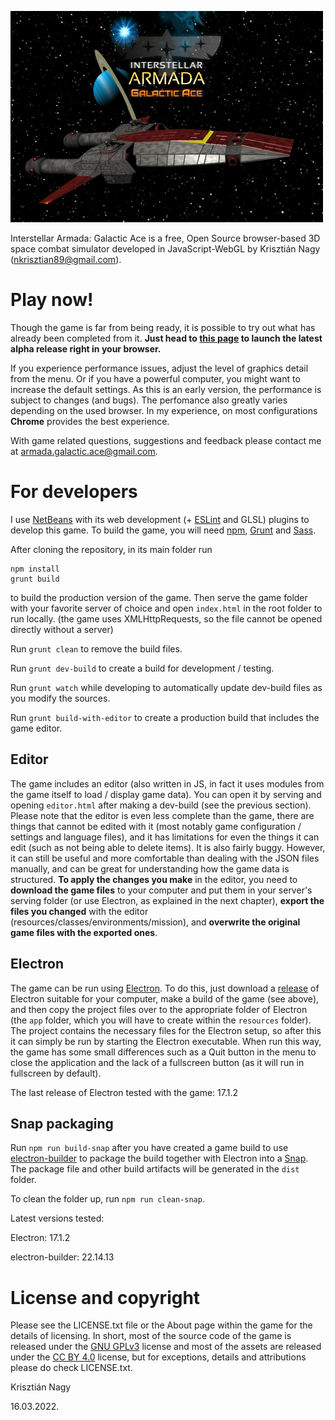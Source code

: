 ![Logo](./assets/images/splash/1.png)

Interstellar Armada: Galactic Ace is a free, Open Source browser-based 3D space 
combat simulator developed in JavaScript-WebGL by Krisztián Nagy (<nkrisztian89@gmail.com>).

Play now!
=========

Though the game is far from being ready, it is possible to try out what has already
been completed from it. **Just head to [this page](https://nkrisztian89.github.io/interstellar-armada/) 
to launch the latest alpha release right in your browser.**

If you experience performance issues, adjust the level of graphics detail from the menu.
Or if you have a powerful computer, you might want to increase the default settings.
As this is an early version, the performance is subject to changes (and bugs).
The perfomance also greatly varies depending on the used browser. In my experience,
on most configurations **Chrome** provides the best experience.

With game related questions, suggestions and feedback please contact me at
<armada.galactic.ace@gmail.com>.

For developers
==============

I use [NetBeans](https://netbeans.org/) with its web development (+
[ESLint](https://github.com/joakim-eriksson/nb-eslint) and GLSL) plugins 
to develop this game. To build the game, you will need
[npm](https://www.npmjs.com/), [Grunt](https://gruntjs.com/) and 
[Sass](https://sass-lang.com/).

After cloning the repository, in its main folder run
```
npm install
grunt build
```
to build the production version of the game. Then serve the game folder with
your favorite server of choice and open `index.html` in the root folder to run
locally. (the game uses XMLHttpRequests, so the file cannot be opened directly
without a server)

Run `grunt clean` to remove the build files.

Run `grunt dev-build` to create a build for development / testing.

Run `grunt watch` while developing to automatically update dev-build files as you modify the sources.

Run `grunt build-with-editor` to create a production build that includes the game editor.

Editor
------

The game includes an editor (also written in JS, in fact it uses modules from the
game itself to load / display game data). You can open it by serving and opening
`editor.html` after making a dev-build (see the previous section).
Please note that the editor is even less complete than the game, there are
things that cannot be edited with it (most notably game configuration / settings and
language files), and it has limitations for even the things it can edit (such as not being
able to delete items). It is also fairly buggy.
However, it can still be useful and more comfortable than dealing with the JSON files manually, 
and can be great for understanding how the game data is structured. **To apply the changes
you make** in the editor, you need to **download the game files** to your computer and put them 
in your server's serving folder (or use Electron, as explained in the next chapter), **export 
the files you changed** with the editor (resources/classes/environments/mission), and **overwrite the 
original game files with the exported ones**.

Electron
--------

The game can be run using [Electron](https://www.electronjs.org/). To do this, just 
download a [release](https://github.com/electron/electron/releases) of Electron suitable for 
your computer, make a build of the game (see above), and then copy the project files over to the
appropriate folder of Electron (the `app` folder, which you will have to create within the `resources` folder).
The project contains the necessary files for the Electron setup, so after this it can simply be run by starting the Electron executable.
When run this way, the game has some small differences such as a Quit button in the menu to close the application and the
lack of a fullscreen button (as it will run in fullscreen by default).

The last release of Electron tested with the game: 17.1.2

Snap packaging
--------------

Run `npm run build-snap` after you have created a game build to use [electron-builder](https://www.electron.build/) to package the build
together with Electron into a [Snap](https://snapcraft.io/). The package file and other build artifacts will be generated in the `dist` folder.

To clean the folder up, run `npm run clean-snap`.

Latest versions tested:

Electron: 17.1.2

electron-builder: 22.14.13

License and copyright
=====================

Please see the LICENSE.txt file or the About page within the game for the details of licensing.
In short, most of the source code of the game is released under the [GNU GPLv3](http://www.gnu.org/licenses/gpl-3.0-standalone.html) license
and most of the assets are released under the [CC BY 4.0](https://creativecommons.org/licenses/by/4.0/) license, but for exceptions,
details and attributions please do check LICENSE.txt.

Krisztián Nagy

16.03.2022.